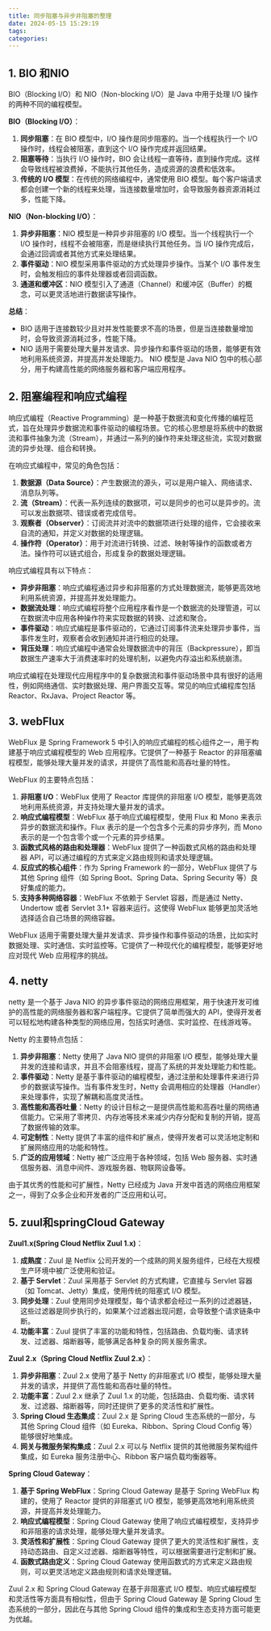 ```yaml
---
title: 同步阻塞与异步非阻塞的整理
date: 2024-05-15 15:29:19
tags:
categories:
---
```


## 1. BIO 和NIO

BIO（Blocking I/O）和 NIO（Non-blocking I/O）是 Java 中用于处理 I/O 操作的两种不同的编程模型。

**BIO（Blocking I/O）**：

1. **同步阻塞**：在 BIO 模型中，I/O 操作是同步阻塞的。当一个线程执行一个 I/O 操作时，线程会被阻塞，直到这个 I/O 操作完成并返回结果。
2. **阻塞等待**：当执行 I/O 操作时，BIO 会让线程一直等待，直到操作完成。这样会导致线程被浪费掉，不能执行其他任务，造成资源的浪费和低效率。
3. **传统的 I/O 模型**：在传统的网络编程中，通常使用 BIO 模型。每个客户端请求都会创建一个新的线程来处理，当连接数量增加时，会导致服务器资源消耗过多，性能下降。

**NIO（Non-blocking I/O）**：

1. **异步非阻塞**：NIO 模型是一种异步非阻塞的 I/O 模型。当一个线程执行一个 I/O 操作时，线程不会被阻塞，而是继续执行其他任务。当 I/O 操作完成后，会通过回调或者其他方式来处理结果。
2. **事件驱动**：NIO 模型采用事件驱动的方式处理异步操作。当某个 I/O 事件发生时，会触发相应的事件处理器或者回调函数。
3. **通道和缓冲区**：NIO 模型引入了通道（Channel）和缓冲区（Buffer）的概念，可以更灵活地进行数据读写操作。

**总结**：

- BIO 适用于连接数较少且对并发性能要求不高的场景，但是当连接数量增加时，会导致资源消耗过多，性能下降。
- NIO 适用于需要处理大量并发请求、异步操作和事件驱动的场景，能够更有效地利用系统资源，并提高并发处理能力。 NIO 模型是 Java NIO 包中的核心部分，用于构建高性能的网络服务器和客户端应用程序。

## 2. 阻塞编程和响应式编程

响应式编程（Reactive Programming）是一种基于数据流和变化传播的编程范式，旨在处理异步数据流和事件驱动的编程场景。它的核心思想是将系统中的数据流和事件抽象为流（Stream），并通过一系列的操作符来处理这些流，实现对数据流的异步处理、组合和转换。

在响应式编程中，常见的角色包括：

1. **数据源（Data Source）**：产生数据流的源头，可以是用户输入、网络请求、消息队列等。
2. **流（Stream）**：代表一系列连续的数据项，可以是同步的也可以是异步的。流可以发出数据项、错误或者完成信号。
3. **观察者（Observer）**：订阅流并对流中的数据项进行处理的组件，它会接收来自流的通知，并定义对数据的处理逻辑。
4. **操作符（Operator）**：用于对流进行转换、过滤、映射等操作的函数或者方法。操作符可以链式组合，形成复杂的数据处理逻辑。

响应式编程具有以下特点：

- **异步非阻塞**：响应式编程通过异步和非阻塞的方式处理数据流，能够更高效地利用系统资源，并提高并发处理能力。
- **数据流处理**：响应式编程将整个应用程序看作是一个数据流的处理管道，可以在数据流中应用各种操作符来实现数据的转换、过滤和聚合。
- **事件驱动**：响应式编程是事件驱动的，它通过订阅事件流来处理异步事件，当事件发生时，观察者会收到通知并进行相应的处理。
- **背压处理**：响应式编程中通常会处理数据流中的背压（Backpressure），即当数据生产速率大于消费速率时的处理机制，以避免内存溢出和系统崩溃。

响应式编程在处理现代应用程序中的复杂数据流和事件驱动场景中具有很好的适用性，例如网络通信、实时数据处理、用户界面交互等。常见的响应式编程库包括 Reactor、RxJava、Project Reactor 等。

## 3. webFlux

WebFlux 是 Spring Framework 5 中引入的响应式编程的核心组件之一，用于构建基于响应式编程模型的 Web 应用程序。它提供了一种基于 Reactor 的非阻塞编程模型，能够处理大量并发的请求，并提供了高性能和高吞吐量的特性。

WebFlux 的主要特点包括：

1. **非阻塞 I/O**：WebFlux 使用了 Reactor 库提供的非阻塞 I/O 模型，能够更高效地利用系统资源，并支持处理大量并发的请求。
2. **响应式编程模型**：WebFlux 基于响应式编程模型，使用 Flux 和 Mono 来表示异步的数据流和操作。Flux 表示的是一个包含多个元素的异步序列，而 Mono 表示的是一个包含零个或一个元素的异步结果。
3. **函数式风格的路由和处理器**：WebFlux 提供了一种函数式风格的路由和处理器 API，可以通过编程的方式来定义路由规则和请求处理逻辑。
4. **反应式的核心组件**：作为 Spring Framework 的一部分，WebFlux 提供了与其他 Spring 组件（如 Spring Boot、Spring Data、Spring Security 等）良好集成的能力。
5. **支持多种网络容器**：WebFlux 不依赖于 Servlet 容器，而是通过 Netty、Undertow 或者 Servlet 3.1+ 容器来运行。这使得 WebFlux 能够更加灵活地选择适合自己场景的网络容器。

WebFlux 适用于需要处理大量并发请求、异步操作和事件驱动的场景，比如实时数据处理、实时通信、实时监控等。它提供了一种现代化的编程模型，能够更好地应对现代 Web 应用程序的挑战。

## 4. netty

netty 是一个基于 Java NIO 的异步事件驱动的网络应用框架，用于快速开发可维护的高性能的网络服务器和客户端程序。它提供了简单而强大的 API，使得开发者可以轻松地构建各种类型的网络应用，包括实时通信、实时监控、在线游戏等。

Netty 的主要特点包括：

1. **异步非阻塞**：Netty 使用了 Java NIO 提供的非阻塞 I/O 模型，能够处理大量并发的连接和请求，并且不会阻塞线程，提高了系统的并发处理能力和性能。
2. **事件驱动**：Netty 是基于事件驱动的编程模型，通过注册和处理事件来进行异步的数据读写操作。当有事件发生时，Netty 会调用相应的处理器（Handler）来处理事件，实现了解耦和高度灵活性。
3. **高性能和高吞吐量**：Netty 的设计目标之一是提供高性能和高吞吐量的网络通信能力。它采用了零拷贝、内存池等技术来减少内存分配和复制的开销，提高了数据传输的效率。
4. **可定制性**：Netty 提供了丰富的组件和扩展点，使得开发者可以灵活地定制和扩展网络应用的功能和特性。
5. **广泛的应用领域**：Netty 被广泛应用于各种领域，包括 Web 服务器、实时通信服务器、消息中间件、游戏服务器、物联网设备等。

由于其优秀的性能和可扩展性，Netty 已经成为 Java 开发中首选的网络应用框架之一，得到了众多企业和开发者的广泛应用和认可。

## 5. zuul和springCloud Gateway

**Zuul1.x(Spring Cloud Netflix Zuul 1.x)**：

1. **成熟度**：Zuul 是 Netflix 公司开发的一个成熟的网关服务组件，已经在大规模生产环境中被广泛使用和验证。
2. **基于 Servlet**：Zuul 采用基于 Servlet 的方式构建，它直接与 Servlet 容器（如 Tomcat、Jetty）集成，使用传统的阻塞式 I/O 模型。
3. **同步处理**：Zuul 使用同步处理模型，每个请求都会经过一系列的过滤器链，这些过滤器是同步执行的，如果某个过滤器出现问题，会导致整个请求链条中断。
4. **功能丰富**：Zuul 提供了丰富的功能和特性，包括路由、负载均衡、请求转发、过滤器、熔断器等，能够满足各种复杂的网关服务需求。

**Zuul 2.x（Spring Cloud Netflix Zuul 2.x）**：

1. **异步非阻塞**：Zuul 2.x 使用了基于 Netty 的非阻塞式 I/O 模型，能够处理大量并发的请求，并提供了高性能和高吞吐量的特性。
2. **功能丰富**：Zuul 2.x 继承了 Zuul 1.x 的功能，包括路由、负载均衡、请求转发、过滤器、熔断器等，同时还提供了更多的灵活性和扩展性。
3. **Spring Cloud 生态集成**：Zuul 2.x 是 Spring Cloud 生态系统的一部分，与其他 Spring Cloud 组件（如 Eureka、Ribbon、Spring Cloud Config 等）能够很好地集成。
4. **网关与微服务架构集成**：Zuul 2.x 可以与 Netflix 提供的其他微服务架构组件集成，如 Eureka 服务注册中心、Ribbon 客户端负载均衡器等。

**Spring Cloud Gateway**：

1. **基于 Spring WebFlux**：Spring Cloud Gateway 是基于 Spring WebFlux 构建的，使用了 Reactor 提供的非阻塞式 I/O 模型，能够更高效地利用系统资源，并提高并发处理能力。
2. **响应式编程模型**：Spring Cloud Gateway 使用了响应式编程模型，支持异步和非阻塞的请求处理，能够处理大量并发请求。
3. **灵活性和扩展性**：Spring Cloud Gateway 提供了更大的灵活性和扩展性，支持动态路由、自定义过滤器、熔断器等特性，可以根据需要进行定制和扩展。
4. **函数式路由定义**：Spring Cloud Gateway 使用函数式的方式来定义路由规则，可以更灵活地定义路由规则和请求处理逻辑。

Zuul 2.x 和 Spring Cloud Gateway 在基于非阻塞式 I/O 模型、响应式编程模型和灵活性等方面具有相似性，但由于 Spring Cloud Gateway 是 Spring Cloud 生态系统的一部分，因此在与其他 Spring Cloud 组件的集成和生态支持方面可能更为优越。
